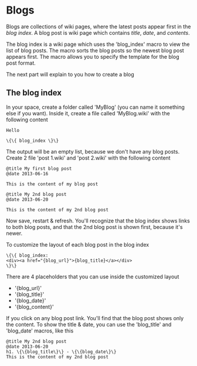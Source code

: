 Blogs
=====

Blogs are collections of wiki pages, where the latest posts appear first
in the *blog index*. A blog post is wiki page which contains *title*,
*date*, and *contents*.

The blog index is a wiki page which uses the 'blog\_index' macro to view
the list of blog posts. The macro sorts the blog posts so the newest
blog post appears first. The macro allows you to specify the template
for the blog post format.

The next part will explain to you how to create a blog

The blog index
--------------

In your space, create a folder called 'MyBlog' (you can name it
something else if you want). Inside it, create a file called
'MyBlog.wiki' with the following content

~~~~ {.sourceCode .python}
Hello

\{\{ blog_index \}\}
~~~~

The output will be an empty list, because we don't have any blog posts.
Create 2 file 'post 1.wiki' and 'post 2.wiki' with the following content

~~~~ {.sourceCode .python}
@title My first blog post
@date 2013-06-16

This is the content of my blog post
~~~~

~~~~ {.sourceCode .python}
@title My 2nd blog post
@date 2013-06-20

This is the content of my 2nd blog post
~~~~

Now save, restart & refresh. You'll recognize that the blog index shows
links to both blog posts, and that the 2nd blog post is shown first,
because it's newer.

To customize the layout of each blog post in the blog index

~~~~ {.sourceCode .python}
\{\{ blog_index:
<div><a href="{blog_url}">{blog_title}</a></div>
\}\}
~~~~

There are 4 placeholders that you can use inside the customized layout

-   '{blog\_url}'
-   '{blog\_title}'
-   '{blog\_date}'
-   '{blog\_content}'

If you click on any blog post link. You'll find that the blog post shows
only the content. To show the title & date, you can use the
'blog\_title' and 'blog\_date' macros, like this

~~~~ {.sourceCode .python}
@title My 2nd blog post
@date 2013-06-20
h1. \{\{blog_title\}\} - \{\{blog_date\}\}
This is the content of my 2nd blog post
~~~~
